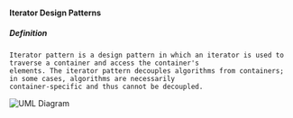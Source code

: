 #### Iterator Design Patterns
##### Definition
```$xslt
Iterator pattern is a design pattern in which an iterator is used to traverse a container and access the container's 
elements. The iterator pattern decouples algorithms from containers; in some cases, algorithms are necessarily 
container-specific and thus cannot be decoupled.
```
![UML Diagram](https://user-images.githubusercontent.com/6552853/27633255-1a72c312-5c1c-11e7-957d-99d5e3f16fe6.png)
